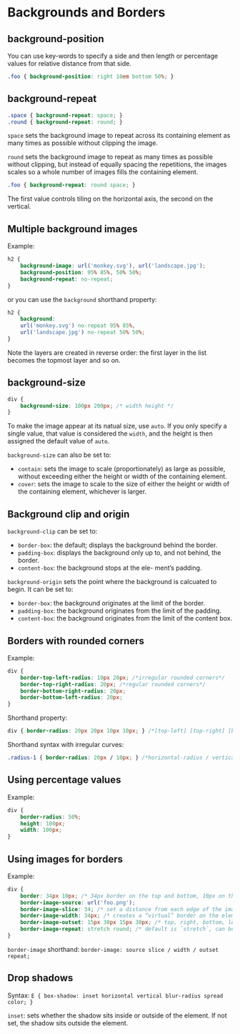 # Backgrounds and Borders

## background-position

You can use key-words to specify a side and then length or percentage values for relative distance from that side.

```css
.foo { background-position: right 10em bottom 50%; }
```

## background-repeat

```css
.space { background-repeat: space; }
.round { background-repeat: round; }
```

`space` sets the background image to repeat across its containing element as many times as possible without clipping the image.

`round` sets the background image to repeat as many times as possible without clipping, but instead of equally spacing the repetitions, the images scales so a whole number of images fills the containing element.

```css
.foo { background-repeat: round space; }
```

The first value controls tiling on the horizontal axis, the second on the vertical.

## Multiple background images

Example:

```css
h2 {
    background-image: url('monkey.svg'), url('landscape.jpg');
    background-position: 95% 85%, 50% 50%;
    background-repeat: no-repeat;
}
```

or you can use the `background` shorthand property:

```css
h2 {
    background:
    url('monkey.svg') no-repeat 95% 85%,
    url('landscape.jpg') no-repeat 50% 50%;
}
```

Note the layers are created in reverse order: the first layer in the list becomes the topmost layer and so on.

## background-size

```css
div {
	background-size: 100px 200px; /* width height */
}
```

To make the image appear at its natual size, use `auto`. If you only specify a single value, that value is considered the `width`, and the height is then assigned the default value of `auto`.

`background-size` can also be set to:

- `contain`: sets the image to scale (proportionately) as large as possible, without exceeding either the height or width of the containing element.
- `cover`: sets the image to scale to the size of either the height or width of the containing element, whichever is larger.

## Background clip and origin

`background-clip` can be set to:

- `border-box`: the default; displays the background behind the border.
- `padding-box`: displays the background only up to, and not behind, the border.
- `content-box`: the background stops at the ele- ment’s padding.

`background-origin` sets the point where the background is calcuated to begin. It can be set to:

- `border-box`: the background originates at the limit of the border.
- `padding-box`: the background originates from the limit of the padding.
- `content-box`: the background originates from the limit of the content box.

## Borders with rounded corners

Example:

```css
div {
	border-top-left-radius: 10px 20px; /*irregular rounded corners*/
	border-top-right-radius: 20px; /*regular rounded corners*/
	border-bottom-right-radius: 20px;
	border-bottom-left-radius: 20px;
}
```

Shorthand property:

```css
div { border-radius: 20px 20px 10px 10px; } /*[top-left] [top-right] [bottom-right] [bottom-left]*/
```

Shorthand syntax with irregular curves:

```css
.radius-1 { border-radius: 20px / 10px; } /*horizontal-radius / vertical-radius*/
```

## Using percentage values

Example:

```css
div {
	border-radius: 50%;
	height: 100px;
	width: 100px;
}
```

## Using images for borders

Example:

```css
div {
	border: 34px 10px; /* 34px border on the top and bottom, 10px on the left and right */
	border-image-source: url('foo.png');
	border-image-slice: 34; /* set a distance from each edge of the image */
	border-image-width: 34px; /* creates a “virtual” border on the element with no impact on page layout or flow */
	border-image-outset: 15px 30px 15px 30px; /* top, right, bottom, left; outsetting the image to start from outside the border box */
	border-image-repeat: stretch round; /* default is `stretch`, can be `repeat` and `round`; horizontal repetition, vertical */
} 
```

`border-image` shorthand: `border-image: source slice / width / outset repeat;`

## Drop shadows

Syntax: `E { box-shadow: inset horizontal vertical blur-radius spread color; }`

`inset`: sets whether the shadow sits inside or outside of the element. If not set, the shadow sits outside the element. 